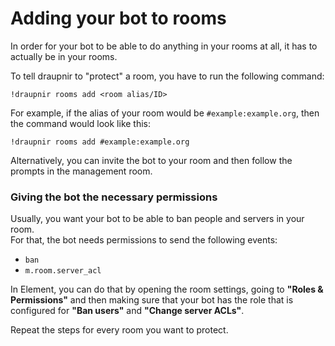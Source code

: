 # Adding your bot to rooms

In order for your bot to be able to do anything in your rooms at all, it has to actually be in your rooms.

To tell draupnir to "protect" a room, you have to run the following command:
```
!draupnir rooms add <room alias/ID>
```
For example, if the alias of your room would be `#example:example.org`, then the command would look like this:
```
!draupnir rooms add #example:example.org
```
Alternatively, you can invite the bot to your room and then follow the prompts in the management room.  

### Giving the bot the necessary permissions

Usually, you want your bot to be able to ban people and servers in your room.  
For that, the bot needs permissions to send the following events:
* `ban`
* `m.room.server_acl`

In Element, you can do that by opening the room settings, going to **"Roles & Permissions"** and then making sure that your bot has the role that is configured for **"Ban users"** and **"Change server ACLs"**.

Repeat the steps for every room you want to protect.